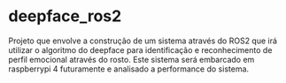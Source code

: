 # deepface_ros2
Projeto que envolve a construção de um sistema através do ROS2 que irá utilizar o algoritmo do deepface para identificação e reconhecimento de perfil emocional através do rosto. Este sistema será embarcado em raspberrypi 4 futuramente e analisado a performance do sistema.
